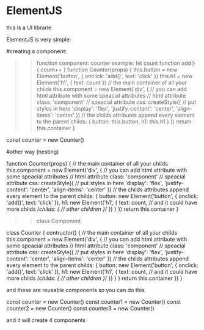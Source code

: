 # ElementJS
this is a UI librarie

ElementJS is very simple:

#creating a component:

>> function component:
counter example:
let count
function add() {
 count++
}
function Counter(props) {
   this.button = new Element('button', {
     onclick: 'add()', text: 'click'
   })
   this.h1 = new Element('h1', {
     text: count
   })
  // the main container of all your childs
  this.component = new Element('div', {
    // you can add html attribute with some speacial attributes
    // html attribute
    class: 'component'
    // speacial attribute
    css: createStyle({
     // put styles in here
      'display': 'flex', 'justify-content': 'center', 'align-items': 'center'
    })
    // the childs attributes append every element to the parent
    childs: {
     button: this.button, h1: this.h1
    }
  })
  return this.container
} 

const counter = new Counter()


#other way (nesting)

function Counter(props) {
  // the main container of all your childs
  this.component = new Element('div', {
    // you can add html attribute with some speacial attributes
    // html attribute
    class: 'component'
    // speacial attribute
    css: createStyle({
     // put styles in here
      'display': 'flex', 'justify-content': 'center', 'align-items': 'center'
    })
    // the childs attributes append every element to the parent
    childs: {
     button: new Element('button', {
       onclick: 'add()', text: 'click'
     }),
     h1: new Element('h1', {
       text: count,
       // and it could have more childs
       /*childs: {
        // other children
       }*/
     })
    }
  })
  return this.container
} 


>> class Component


class Counter {
  contructor() {
    // the main container of all your childs
    this.component = new Element('div', {
      // you can add html attribute with some speacial attributes
      // html attribute
      class: 'component'
      // speacial attribute
      css: createStyle({
       // put styles in here
        'display': 'flex', 'justify-content': 'center', 'align-items': 'center'
      })
      // the childs attributes append every element to the parent
      childs: {
       button: new Element('button', {
         onclick: 'add()', text: 'click'
       }),
       h1: new Element('h1', {
         text: count,
         // and it could have more childs
         /*childs: {
          // other children
         }*/
       })
      }
    }
    return this.container
  })
} 


and these are reusable components so you can do this


const counter = new Counter()
const counter1 = new Counter()
const counter2 = new Counter()
const counter3 = new Counter()


and it will create 4 components
